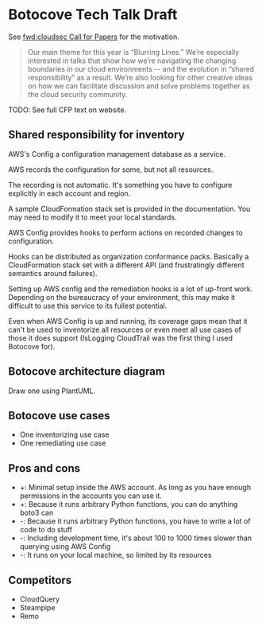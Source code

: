 # Botocove Tech Talk Draft

See [fwd:cloudsec Call for Papers](fwdcloudsec_cfp.md) for the motivation.

> Our main theme for this year is “Blurring Lines.” We’re especially interested in talks that show how we’re navigating the changing boundaries in our cloud environments -- and the evolution in “shared responsibility” as a result. We’re also looking for other creative ideas on how we can facilitate discussion and solve problems together as the cloud security community.

TODO: See full CFP text on website.

## Shared responsibility for inventory

AWS's Config a configuration management database as a service.

AWS records the configuration for some, but not all resources.

The recording is not automatic. It's something you have to configure explicitly in each account and region.

A sample CloudFormation stack set is provided in the documentation. You may need to modify it to meet your local standards.

AWS Config provides hooks to perform actions on recorded changes to configuration.

Hooks can be distributed as organization conformance packs. Basically a CloudFormation stack set with a different API (and frustratingly different semantics around failures).

Setting up AWS config and the remediation hooks is a lot of up-front work. Depending on the bureaucracy of your environment, this may make it difficult to use this service to its fullest potential.

Even when AWS Config is up and running, its coverage gaps mean that it can't be used to inventorize all resources or even meet all use cases of those it does support (IsLogging CloudTrail was the first thing I used Botocove for).

## Botocove architecture diagram

Draw one using PlantUML.

## Botocove use cases

* One inventorizing use case
* One remediating use case

## Pros and cons

* +: Minimal setup inside the AWS account. As long as you have enough permissions in the accounts you can use it.
* +: Because it runs arbitrary Python functions, you can do anything boto3 can
* -: Because it runs arbitrary Python functions, you have to write a lot of code to do stuff
* -: Including development time, it's about 100 to 1000 times slower than querying using AWS Config
* -: It runs on your local machine, so limited by its resources

## Competitors

* CloudQuery
* Steampipe
* Remo
